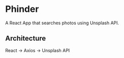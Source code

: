 # Phinder
A React App that searches photos using Unsplash API.

## Architecture
React -> Axios -> Unsplash API
